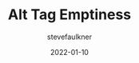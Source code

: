---
author: stevefaulkner
date: 2022-01-10
permalink: false
tags:
  - accessibility
  - html
  - images
  - aria
target_url: https://html5accessibility.com/stuff/2022/01/10/alt-tag-emptiness/
title: Alt Tag Emptiness
---